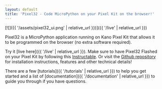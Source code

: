 ```yaml
---
layout: default
title: 'Pixel32 - Code MicroPython on your Pixel Kit on the browser!'
---
```


[![]({{ '/assets/pixel32_ui.png' | relative_url }})]({{ '/live' | relative_url }})

Pixel32 is a MicroPython application running on Kano Pixel Kit that allows it to be programmed on the browser (no extra software required).

Try it [live here]({{ '/live' | relative_url }}). Make sure to have Pixel32 Flashed on your Pixel Kit by following this [Instructable](https://www.instructables.com/id/Flashing-MicroPython-on-Kano-Pixel-Kit/). Or visit the [Github repository](https://github.com/murilopolese/kano-pixel-kit-pixel32) for installation instructions, features and other technical details!

There are a few [tutorials]({{ '/tutorials' | relative_url }}) to help you get started and a list of [documentation]({{ '/documentation' | relative_url }}) to guide you through if you have questions.

